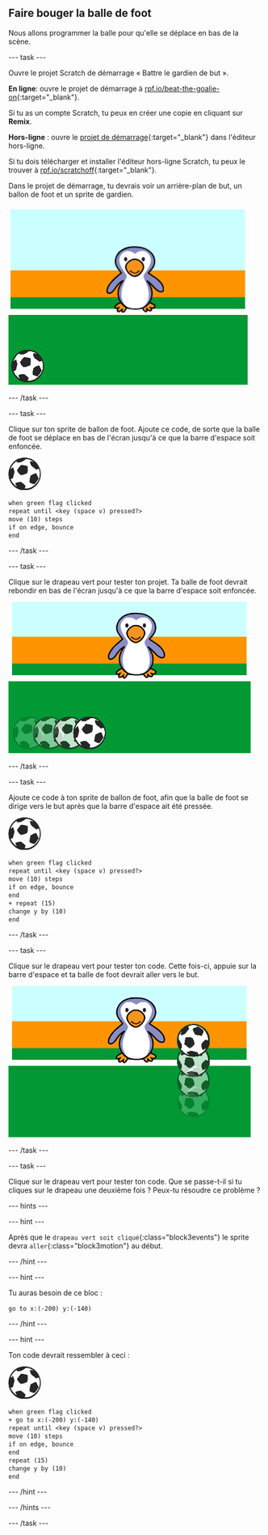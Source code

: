 ## Faire bouger la balle de foot

Nous allons programmer la balle pour qu'elle se déplace en bas de la scène.

--- task ---

Ouvre le projet Scratch de démarrage « Battre le gardien de but ».

**En ligne**: ouvre le projet de démarrage à [rpf.io/beat-the-goalie-on](http://rpf.io/beat-the-goalie-on){:target="_blank"}.

Si tu as un compte Scratch, tu peux en créer une copie en cliquant sur **Remix**.

**Hors-ligne** : ouvre le [projet de démarrage](http://rpf.io/p/en/beat-the-goalie-go){:target="_blank"} dans l'éditeur hors-ligne.

Si tu dois télécharger et installer l'éditeur hors-ligne Scratch, tu peux le trouver à [rpf.io/scratchoff](http://rpf.io/scratchoff){:target="_blank"}.

Dans le projet de démarrage, tu devrais voir un arrière-plan de but, un ballon de foot et un sprite de gardien.

![projets de démarrage](images/goalie-starter.png)

--- /task ---

--- task ---

Clique sur ton sprite de ballon de foot. Ajoute ce code, de sorte que la balle de foot se déplace en bas de l'écran jusqu'à ce que la barre d'espace soit enfoncée.

![sprite de ballon de foot](images/football-sprite.png)

```blocks3
when green flag clicked
repeat until <key (space v) pressed?>
move (10) steps
if on edge, bounce
end
```

--- /task ---

--- task ---

Clique sur le drapeau vert pour tester ton projet. Ta balle de foot devrait rebondir en bas de l'écran jusqu'à ce que la barre d'espace soit enfoncée.

![capture d'écran](images/goalie-football-move-test.png)

--- /task ---

--- task ---

Ajoute ce code à ton sprite de ballon de foot, afin que la balle de foot se dirige vers le but après que la barre d'espace ait été pressée.

![sprite de ballon de foot](images/football-sprite.png)

```blocks3
when green flag clicked
repeat until <key (space v) pressed?>
move (10) steps
if on edge, bounce
end
+ repeat (15)
change y by (10)
end
```

--- /task ---

--- task ---

Clique sur le drapeau vert pour tester ton code. Cette fois-ci, appuie sur la barre d'espace et ta balle de foot devrait aller vers le but.

![capture d'écran](images/goalie-football-ypos-test.png)

--- /task ---

--- task ---

Clique sur le drapeau vert pour tester ton code. Que se passe-t-il si tu cliques sur le drapeau une deuxième fois ? Peux-tu résoudre ce problème ?

--- hints ---

--- hint ---

Après que le `drapeau vert soit cliqué`{:class="block3events"} le sprite devra `aller`{:class="block3motion"} au début.

--- /hint ---

--- hint ---

Tu auras besoin de ce bloc :

```blocks3
go to x:(-200) y:(-140)
```

--- /hint ---

--- hint ---

Ton code devrait ressembler à ceci :

![sprite de ballon de foot](images/football-sprite.png)

```blocks3
when green flag clicked
+ go to x:(-200) y:(-140)
repeat until <key (space v) pressed?>
move (10) steps
if on edge, bounce
end
repeat (15)
change y by (10)
end
```

--- /hint ---

--- /hints ---

--- /task ---

